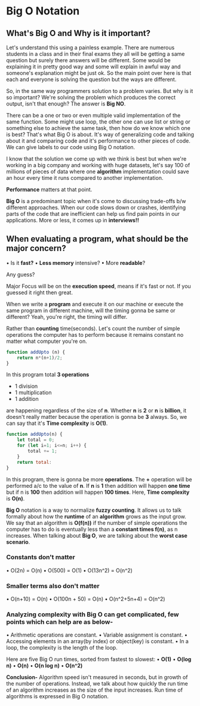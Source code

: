 # Big O Notation

## What's Big O and Why is it important?

Let's understand this using a painless example. There are numerous students in a class and in their final exams they all will be getting a same question but surely there answers will be different. Some would be explaining it in pretty good way and some will explain in awful way and someone's explanation might be just ok. So the main point over here is that each and everyone is solving the question but the ways are different.

So, in the same way programmers solution to a problem varies. But why is it so important?
We're solving the problem which produces the correct output, isn't that enough?
The answer is **Big NO**.

There can be a one or two or even multiple valid implementation of the same function. Some might use loop, the other one can use list or string or something else to achieve the same task, then how do we know which one is best?
That's what Big O is about. It's way of generalizing code and talking about it and comparing code and it's performance to other pieces of code.
We can give labels to our code using Big O notation.

I know that the solution we come up with we think is best but when we're working in a big company and working with huge datasets, let's say 100 of millions of pieces of data where one **algorithm** implementation could save an hour every time it runs compared to another implementation.

**Performance** matters at that point.

**Big O** is a predominant topic when it's come to discussing trade-offs b/w different approaches.
When our code slows down or crashes, identifying parts of the code that are inefficient can help us find pain points in our applications.
More or less, it comes up in **interviews!!**

## When evaluating a program, what should be the major concern?

• Is it **fast?**
• **Less memory** intensive?
• More **readable**?

Any guess?

Major Focus will be on the **execution speed**, means if it's fast or not. If you guessed it right then great.

When we write a **program** and execute it on our machine or execute the same program in different machine, will the timing gonna be same or different? Yeah, you're right,
the timing will differ.

Rather than **counting** time(seconds). Let's count the number of simple operations the computer has to perform because it remains constant no matter what computer you're on.

```javaScript
function addUpto (n) {
    return n*(n+1)/2;
}
```

In this program total **3 operations**

- 1 division
- 1 multiplication
- 1 addition
  
are happening regardless of the size of **n**.
Whether **n** is **2** or **n** is **billion**, it doesn't really matter because the operation is gonna be **3** always. So, we can say that it's **Time complexity** is **O(1)**.

```javaScript
function addUpto(n) {
    let total = 0;
    for (let i=1; i<=n; i++) {
        total += 1;
    }
    return total:
}
```

In this program, there is gonna be more **operations**. The **+** operation will be performed a/c to the value of **n**. If **n** is **1** then addition will happen **one time** but if n is **100** then addition will happen **100 times**.
Here, **Time complexity** is **O(n)**.

**Big O** notation is a way to normalize **fuzzy counting**. It allows us to talk formally about how the **runtime** of an **algorithm** grows as the input grow.
We say that an algorithm is **O(f(n))** if the number of simple operations the computer has to do is eventually less than a **constant times f(n)**, as n increases. When talking about **Big O**, we are talking about the **worst case scenario**.

### Constants don't matter

• O(2n) = O(n)
• O(500) = O(1)
• O(13n^2) = O(n^2)

### Smaller terms also don't matter

• O(n+10) = O(n)
• O(100n + 50) = O(n)
• O(n^2+5n+4) = O(n^2)

### Analyzing complexity with Big O can get complicated, few points which can help are as below-

• Arithmetic operations are constant.
• Variable assignment is constant.
• Accessing elements in an array(by index) or object(key) is constant.
• In a loop, the complexity is the length of the
loop.

Here are five Big O run times, sorted from fastest to slowest:
• **O(1)**
• **O(log n)**
• **O(n)**
• **O(n log n)**
• **O(n^2)**

**Conclusion-**
Algorithm speed isn't measured in seconds, but in growth of the number of operations. Instead, we talk about how quickly the run time of an algorithm increases as the size of the input increases. Run time of algorithms is expressed in Big O notation.
